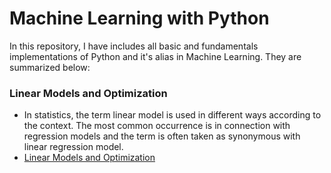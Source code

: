 # **Machine Learning with Python**

In this repository, I have includes all basic and fundamentals implementations of Python and it's alias in Machine Learning. They are summarized below:

### **Linear Models and Optimization**
- In statistics, the term linear model is used in different ways according to the context. The most common occurrence is in connection with regression models and the term is often taken as synonymous with linear regression model.
- [Linear Models and Optimization](https://github.com/ThinamXx/Machine-Learning-with-Python/blob/master/Linear%20Models%20and%20Optimization/Linear%20Models%20and%20Optimization%2001.ipynb)
